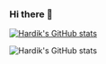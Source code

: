 ### Hi there 👋

<!--
**hardik1410/hardik1410** is a ✨ _special_ ✨ repository because its `README.md` (this file) appears on your GitHub profile.

Here are some ideas to get you started:

- 🔭 I’m currently working on ...
- 🌱 I’m currently learning ...
- 👯 I’m looking to collaborate on ...
- 🤔 I’m looking for help with ...
- 💬 Ask me about ...
- 📫 How to reach me: ...
- 😄 Pronouns: ...
- ⚡ Fun fact: ...
-->

[![Hardik's GitHub stats](https://github-readme-stats.vercel.app/api?username=hardik1410)](https://github.com/anuraghazra/github-readme-stats)

![Hardik's GitHub stats](https://github-readme-stats.vercel.app/api?username=hardik1410&count_private=true)
